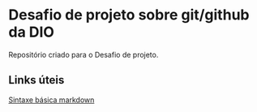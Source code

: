 # Desafio de projeto sobre git/github da DIO
Repositório criado para o Desafio de projeto.
## Links úteis
[Sintaxe básica markdown](https://www.markdownguide.org/basic-syntax/)

